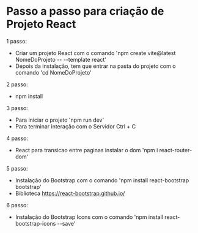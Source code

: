 # Passo a passo para criação de Projeto React

1 passo:
- Criar um projeto React com o comando 'npm create vite@latest NomeDoProjeto -- --template react'
- Depois da instalação, tem que entrar na pasta do projeto com o comando 'cd NomeDoProjeto'

2 passo:
- npm install

3 passo:
- Para iniciar o projeto 'npm run dev'
- Para terminar interação com o Servidor Ctrl + C

4 passo: 
- React para transicao entre paginas instalar o dom 'npm i react-router-dom'

5 passo: 
- Instalação do Bootstrap com o comando 'npm install react-bootstrap bootstrap'
- Biblioteca https://react-bootstrap.github.io/

6 passo:
- Instalação do Bootstrap Icons com o comando 'npm install react-bootstrap-icons --save'
